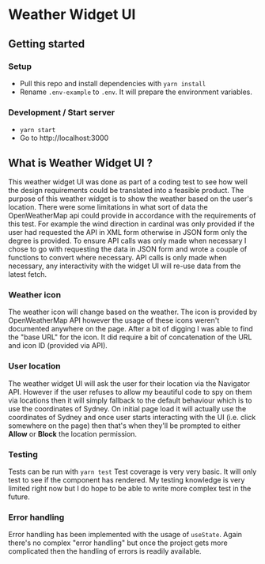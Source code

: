 # Weather Widget UI


## Getting started
### Setup
- Pull this repo and install dependencies with `yarn install`
- Rename `.env-example` to `.env`. It will prepare the environment variables.

### Development / Start server
- `yarn start`
- Go to http://localhost:3000 


## What is Weather Widget UI ?

This weather widget UI was done as part of a coding test to see how well the design requirements could be translated into a feasible product. The purpose of this weather widget is to show the weather based on the user's location.
There were some limitations in what sort of data the OpenWeatherMap api could provide in accordance with the requirements of this test. For example the wind direction in cardinal was only provided if the user had requested the API in XML form otherwise in JSON form only the degree is provided. To ensure API calls was only made when necessary I chose to go with requesting the data in JSON form and wrote a couple of functions to convert where necessary. 
API calls is only made when necessary, any interactivity with the widget UI will re-use data from the latest fetch.

### Weather icon
The weather icon will change based on the weather. The icon is provided by OpenWeatherMap API however the usage of these icons weren't documented anywhere on the page. After a bit of digging I was able to find the "base URL" for the icon. It did require a bit of concatenation of the URL and icon ID (provided via API).

### User location
The weather widget UI will ask the user for their location via the Navigator API. However if the user refuses to allow my beautiful code to spy on them via locations then it will simply fallback to the default behaviour which is to use the coordinates of Sydney. 
On initial page load it will actually use the coordinates of Sydney and once user starts interacting with the UI (i.e. click somewhere on the page) then that's when they'll be prompted to either **Allow** or **Block** the location permission.

### Testing
Tests can be run with `yarn test`
Test coverage is very very basic. It will only test to see if the component has rendered. My testing knowledge is very limited right now but I do hope to be able to write more complex test in the future.

### Error handling
Error handling has been implemented with the usage of `useState`. Again there's no complex "error handling" but once the project gets more complicated then the handling of errors is readily available. 



